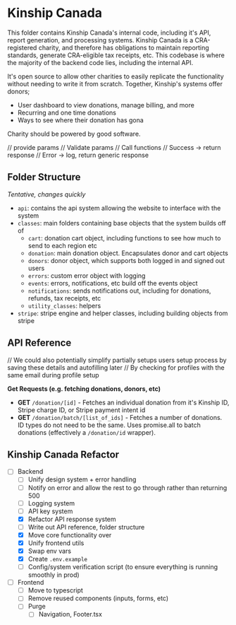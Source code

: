 # Kinship Canada

This folder contains Kinship Canada's internal code, including it's API, report generation, and processing systems. Kinship Canada is a CRA-registered charity, and therefore has obligations to maintain reporting standards, generate CRA-eligible tax receipts, etc. This codebase is where the majority of the backend code lies, including the internal API.

It's open source to allow other charities to easily replicate the functionality without needing to write it from scratch. Together, Kinship's systems offer donors;
- User dashboard to view donations, manage billing, and more
- Recurring and one time donations
- Ways to see where their donation has gona

Charity should be powered by good software.


// provide params
// Validate params
// Call functions
// Success -> return response
// Error -> log, return generic response

## Folder Structure
*Tentative, changes quickly*

- `api`: contains the api system allowing the website to interface with the system
- `classes`: main folders containing base objects that the system builds off of
    - `cart`: donation cart object, including functions to see how much to send to each region etc
    - `donation`: main donation object. Encapsulates donor and cart objects
    - `donors`: donor object, which supports both logged in and signed out users
    - `errors`: custom error object with logging
    - `events`: errors, notifications, etc build off the events object
    - `notifications`: sends notifications out, including for donations, refunds, tax receipts, etc
    - `utility_classes`: helpers
- `stripe`: stripe engine and helper classes, including building objects from stripe

## API Reference
// We could also potentially simplify partially setups users setup process by saving these details and autofilling later 
// By checking for profiles with the same email during profile setup

**Get Requests (e.g. fetching donations, donors, etc)**
- **GET** `/donation/[id]` - Fetches an individual donation from it's Kinship ID, Stripe charge ID, or Stripe payment intent id
- **GET** `/donation/batch/[list_of_ids]` - Fetches a number of donations. ID types do not need to be the same. Uses promise.all to batch donations (effectively a `/donation/id` wrapper).

## Kinship Canada Refactor
- [ ] Backend
    - [ ] Unify design system + error handling
    - [ ] Notify on error and allow the rest to go through rather than returning 500
    - [ ] Logging system
    - [ ] API key system
    - [x] Refactor API response system
    - [ ] Write out API reference, folder structure
    - [x] Move core functionality over
    - [x] Unify frontend utils
    - [x] Swap env vars
    - [x] Create `.env.example`
    - [ ] Config/system verification script (to ensure everything is running smoothly in prod)
- [ ] Frontend
    - [ ] Move to typescript
    - [ ] Remove reused components (inputs, forms, etc)
    - [ ] Purge
        - [ ] Navigation, Footer.tsx